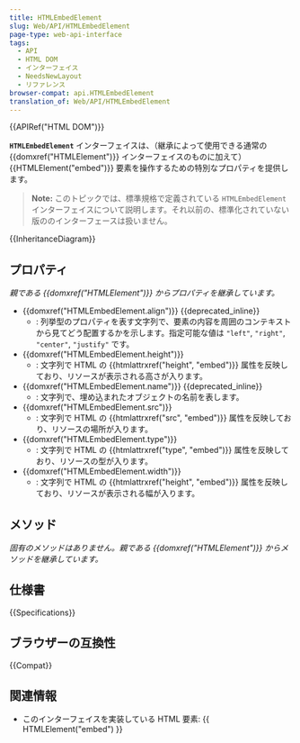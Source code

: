 ```yaml
---
title: HTMLEmbedElement
slug: Web/API/HTMLEmbedElement
page-type: web-api-interface
tags:
  - API
  - HTML DOM
  - インターフェイス
  - NeedsNewLayout
  - リファレンス
browser-compat: api.HTMLEmbedElement
translation_of: Web/API/HTMLEmbedElement
---
```

{{APIRef("HTML DOM")}}

**`HTMLEmbedElement`** インターフェイスは、（継承によって使用できる通常の {{domxref("HTMLElement")}} インターフェイスのものに加えて） {{HTMLElement("embed")}} 要素を操作するための特別なプロパティを提供します。

> **Note:** このトピックでは、標準規格で定義されている `HTMLEmbedElement` インターフェイスについて説明します。それ以前の、標準化されていない版ののインターフェースは扱いません。

{{InheritanceDiagram}}

## プロパティ

_親である {{domxref("HTMLElement")}} からプロパティを継承しています。_

- {{domxref("HTMLEmbedElement.align")}} {{deprecated_inline}}
  - : 列挙型のプロパティを表す文字列で、要素の内容を周囲のコンテキストから見てどう配置するかを示します。指定可能な値は `"left"`, `"right"`, `"center"`, `"justify"` です。
- {{domxref("HTMLEmbedElement.height")}}
  - : 文字列で HTML の {{htmlattrxref("height", "embed")}} 属性を反映しており、リソースが表示される高さが入ります。
- {{domxref("HTMLEmbedElement.name")}} {{deprecated_inline}}
  - : 文字列で、埋め込まれたオブジェクトの名前を表します。
- {{domxref("HTMLEmbedElement.src")}}
  - : 文字列で HTML の {{htmlattrxref("src", "embed")}} 属性を反映しており、リソースの場所が入ります。
- {{domxref("HTMLEmbedElement.type")}}
  - : 文字列で HTML の {{htmlattrxref("type", "embed")}} 属性を反映しており、リソースの型が入ります。
- {{domxref("HTMLEmbedElement.width")}}
  - : 文字列で HTML の {{htmlattrxref("height", "embed")}} 属性を反映しており、リソースが表示される幅が入ります。

## メソッド

_固有のメソッドはありません。親である {{domxref("HTMLElement")}} からメソッドを継承しています。_

## 仕様書

{{Specifications}}

## ブラウザーの互換性

{{Compat}}

## 関連情報

- このインターフェイスを実装している HTML 要素: {{ HTMLElement("embed") }}
